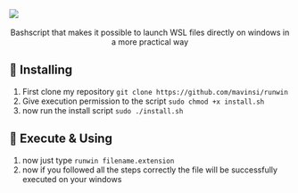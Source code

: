 <img src="https://img.shields.io/badge/Made%20with-Bash-1f425f.svg">
<div id="header" align="center">

<br>
  Bashscript that makes it possible to launch WSL files directly on windows in a more practical way
</div>

## 💭 Installing
1. First clone my repository ``git clone https://github.com/mavinsi/runwin ``
2. Give execution permission to the script ``sudo chmod +x install.sh``
3. now run the install script ``sudo ./install.sh``

## 🏃 Execute & Using
1. now just type ``runwin filename.extension``
2. now if you followed all the steps correctly the file will be successfully executed on your windows 
